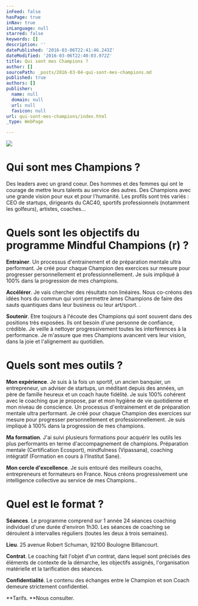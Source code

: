 ```yaml
---
inFeed: false
hasPage: true
inNav: true
inLanguage: null
starred: false
keywords: []
description: ''
datePublished: '2016-03-06T22:41:46.243Z'
dateModified: '2016-03-06T22:40:03.972Z'
title: Qui sont mes Champions ?
author: []
sourcePath: _posts/2016-03-04-qui-sont-mes-champions.md
published: true
authors: []
publisher:
  name: null
  domain: null
  url: null
  favicon: null
url: qui-sont-mes-champions/index.html
_type: WebPage

---
```

![](https://the-grid-user-content.s3-us-west-2.amazonaws.com/9d585042-f323-4fe3-9bc7-9e9c039a2764.jpg)

# Qui sont mes Champions ?

Des leaders avec un grand coeur. Des hommes et des femmes qui ont le courage de mettre leurs talents au service des autres. Des Champions avec une grande vision pour eux et pour l'humanité. Les profils sont très variés : CEO de startups, dirigeants du CAC40, sportifs professionnels (notamment les golfeurs), artistes, coaches...

# Quels sont les objectifs du programme Mindful Champions (r) ?

**Entrainer**. Un processus d'entrainement et de préparation mentale ultra performant. Je créé pour chaque Champion des exercices sur mesure pour progresser personnellement et professionnellement. Je suis impliqué à 100% dans la progression de mes champions.

**Accélérer**. Je vais chercher des résultats non linéaires. Nous co-créons des idées hors du commun qui vont permettre àmes Champions de faire des sauts quantiques dans leur business ou leur art/sport. 
.

**Soutenir**. Etre toujours à l'écoute des Champions qui sont souvent dans des positions très exposées. Ils ont besoin d'une personne de confiance, crédible. Je veille à nettoyer progressivement toutes les interférences à la performance. Je m'assure que mes Champions avancent vers leur vision, dans la joie et l'alignement au quotidien.

# Quels sont mes outils ?

**Mon expérience**. Je suis à la fois un sportif, un ancien banquier, un entrepreneur, un adviser de startups, un méditant depuis des années, un père de famille heureux et un coach haute fidélité. Je suis 100% cohérent avec le coaching que je propose, par et mon hygiène de vie quotidienne et mon niveau de conscience.
Un processus d'entrainement et de préparation mentale ultra performant. Je créé pour chaque Champion des exercices sur mesure pour progresser personnellement et professionnellement. Je suis impliqué à 100% dans la progression de mes champions.

**Ma formation**. J'ai suivi plusieurs formations pour acquérir les outils les plus performants en terme d'accompagnement de champions. Préparation mentale (Certification Ecosport), mindfulness (Vipassana), coaching intégratif (Formation en cours à l'Institut Sane). 

**Mon cercle d'excellence**. Je suis entouré des meilleurs coachs, entrepreneurs et formateurs en France. Nous créons progressivement une intelligence collective au service de mes Champions..

# Quel est le format ?

**Séances**. Le programme comprend sur 1 année 24 séances coaching individuel d'une durée d'environ 1h30\. Les séances de coaching se déroulent à intervalles réguliers (toutes les deux à trois semaines).

**Lieu**. 25 avenue Robert Schuman, 92100 Boulogne Billancourt.

**Contrat**. Le coaching fait l'objet d'un contrat, dans lequel sont précisés des éléments de contexte de la démarche, les objectifs assignés, l'organisation matérielle et la tarification des séances. 

**Confidentialité**. Le contenu des échanges entre le Champion et son Coach demeure strictement confidentiel.

**Tarifs. **Nous consulter.